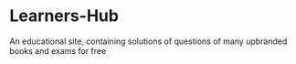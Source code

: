 # Learners-Hub
An educational site, containing solutions of questions of many upbranded books and exams for free
